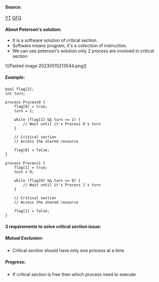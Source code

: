 #### Source:
[YT](https://www.youtube.com/watch?v=uj-zhs7cUSI&list=PLXj4XH7LcRfDrdQuJTHIPmKMpa7eYVaPm&index=32)
[GFG](https://www.geeksforgeeks.org/petersons-algorithm-for-mutual-exclusion-set-1/)

#### About Peterson's solution:

* It is a software solution of critical section.
* Software means program, it's a collection of instruction.
* We can use peterson's solution only 2 process are involved in critical section

![[Pasted image 20230515213544.png]]

##### Example:

```
bool flag[2];
int turn;

process Process0 {
    flag[0] = true;
    turn = 1;

    while (flag[1] && turn == 1) {
        // Wait until it's Process 0's turn
    }

    // Critical section
    // Access the shared resource

    flag[0] = false;
}

process Process1 {
    flag[1] = true;
    turn = 0;

    while (flag[0] && turn == 0) {
        // Wait until it's Process 1's turn
    }

    // Critical section
    // Access the shared resource

    flag[1] = false;
}

```


#### 3 requirements to solve critical section issue:

##### Mutual Exclusion:

* Critical section should have only one process at a time

##### Progress:

* If critical section is free then which process need to execute